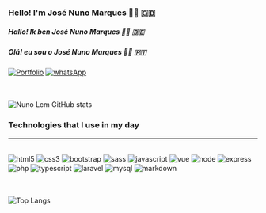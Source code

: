 ### Hello! I'm José Nuno Marques 👋🏼 🇬🇧
##### Hallo! Ik ben José Nuno Marques 👋🏼 🇧🇪
##### Olá! eu sou o José Nuno Marques 👋🏼 🇵🇹

[![Portfolio](https://img.shields.io/website-up-down-green-red/http/monip.org.svg)](https://nunomarquesdev.com)
[![whatsApp](https://img.shields.io/badge/Ask%20me-whatsApp-1abc9c.svg)](https://wa.me/32468431823)
<br/>
<br/>
<br/>

![Nuno Lcm GitHub stats](https://github-readme-stats.vercel.app/api?username=NlcmarquesDev&show_icons=true&theme=onedark)

### Technologies that I use in my day
----

<div style="display: inline_block"><br/>
  <img src="https://img.shields.io/badge/HTML5-E34F26?style=for-the-badge&logo=html5&logoColor=white" align="center" alt="html5"/>
  <img src="https://img.shields.io/badge/CSS3-1572B6?style=for-the-badge&logo=css3&logoColor=white" align="center" alt="css3"/>
  <img src="https://img.shields.io/badge/Bootstrap-563D7C?style=for-the-badge&logo=bootstrap&logoColor=white" align="center" alt="bootstrap"/>
  <img src="https://img.shields.io/badge/Sass-CC6699?style=for-the-badge&logo=sass&logoColor=white" align="center" alt="sass"/>
  <img src="https://img.shields.io/badge/JavaScript-F7DF1E?style=for-the-badge&logo=javascript&logoColor=black" align="center" alt="javascript"/>
  <img src="https://img.shields.io/badge/Vue.js-35495E?style=for-the-badge&logo=vue.js&logoColor=4FC08D" align="center" alt="vue"/>
  <img src="https://img.shields.io/badge/Node.js-43853D?style=for-the-badge&logo=node.js&logoColor=white" align="center" alt="node"/>
  <img src="https://img.shields.io/badge/Express.js-404D59?style=for-the-badge" align="center" alt="express"/>
  <img src="https://img.shields.io/badge/PHP-777BB4?style=for-the-badge&logo=php&logoColor=white" align="center" alt="php"/>
  <img src="https://img.shields.io/badge/TypeScript-007ACC?style=for-the-badge&logo=typescript&logoColor=white" align="center" alt="typescript"/>
  <img src="https://img.shields.io/badge/Laravel-FF2D20?style=for-the-badge&logo=laravel&logoColor=white" align="center" alt="laravel"/> 
  <img src="https://img.shields.io/badge/MySQL-005C84?style=for-the-badge&logo=mysql&logoColor=white" align="center" alt="mysql"/> 
  <img src="https://img.shields.io/badge/Markdown-000000?style=for-the-badge&logo=markdown&logoColor=white" align="center" alt="markdown"/>
</div>

<br/>
<br/>

![Top Langs](https://github-readme-stats.vercel.app/api/top-langs/?username=Nlcmarquesdev&layout=compact)
